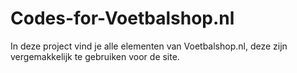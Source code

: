 # Codes-for-Voetbalshop.nl
In deze project vind je alle elementen van Voetbalshop.nl, deze zijn vergemakkelijk te gebruiken voor de site. 
